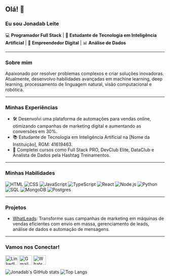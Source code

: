 ## Olá! 👋

### Eu sou Jonadab Leite

💻 **Programador Full Stack** | 🤖 **Estudante de Tecnologia em Inteligência Artificial** | 🚀 **Empreendedor Digital** | 📊 **Análise de Dados**

---

### Sobre mim

Apaixonado por resolver problemas complexos e criar soluções inovadoras. Atualmente, desenvolvo habilidades avançadas em machine learning, deep learning, processamento de linguagem natural, visão computacional e robótica.

---

### Minhas Experiências

- 🛠️ Desenvolvi uma plataforma de automações para vendas online, otimizando campanhas de marketing digital e aumentando as conversões em 30%.
- 📚 Estudante de Tecnologia em Inteligência Artificial na [Nome da Instituição], RGM: 41619463.
- 📜 Completei cursos como Full Stack PRO, DevClub Elite, DataClub e Analista de Dados pela Hashtag Treinamentos.

---

### Minhas Habilidades

![HTML](https://img.shields.io/badge/HTML5-E34F26?style=for-the-badge&logo=html5&logoColor=white)
![CSS](https://img.shields.io/badge/CSS3-1572B6?style=for-the-badge&logo=css3&logoColor=white)
![JavaScript](https://img.shields.io/badge/JavaScript-F7DF1E?style=for-the-badge&logo=javascript&logoColor=black)
![TypeScript](https://img.shields.io/badge/TypeScript-007ACC?style=for-the-badge&logo=typescript&logoColor=white)
![React](https://img.shields.io/badge/React-20232A?style=for-the-badge&logo=react&logoColor=61DAFB)
![Node.js](https://img.shields.io/badge/Node.js-43853D?style=for-the-badge&logo=node.js&logoColor=white)
![Python](https://img.shields.io/badge/Python-3776AB?style=for-the-badge&logo=python&logoColor=white)
![SQL](https://img.shields.io/badge/SQL-239120?style=for-the-badge&logo=sqlite&logoColor=white)
![MongoDB](https://img.shields.io/badge/MongoDB-4EA94B?style=for-the-badge&logo=mongodb&logoColor=white)
![Postgres](https://img.shields.io/badge/PostgreSQL-316192?style=for-the-badge&logo=postgresql&logoColor=white)

---

### Projetos

- [WhatLeads](https://acesso.whatlead.com.br/login): Transforme suas campanhas de marketing em máquinas de vendas eficientes com envio em massa, gerenciamento de leads, análise de dados e automação de mensagens.

---

### Vamos nos Conectar!

<a href="https://www.linkedin.com/in/jonadableite/" target="blank"><img align="center" src="https://cdn.jsdelivr.net/npm/simple-icons@3.0.1/icons/linkedin.svg" alt="LinkedIn" height="30" width="40" /></a>
<a href="mailto:jonadab.leite@gmail.com" target="blank"><img align="center" src="https://img.shields.io/badge/Gmail-D14836?style=for-the-badge&logo=gmail&logoColor=white" alt="Gmail" height="30" width="40" /></a>
<a href="https://wa.me/+5512992465180" target="blank"><img align="center" src="https://img.shields.io/badge/WhatsApp-25D366?style=for-the-badge&logo=whatsapp&logoColor=white" alt="WhatsApp" height="30" width="40" /></a>


![Jonadab's GitHub stats](https://github-readme-stats.vercel.app/api?username=jonadableite&theme=blue-green)
![Top Langs](https://github-readme-stats.vercel.app/api/top-langs/?username=jonadableite&theme=blue-green)
